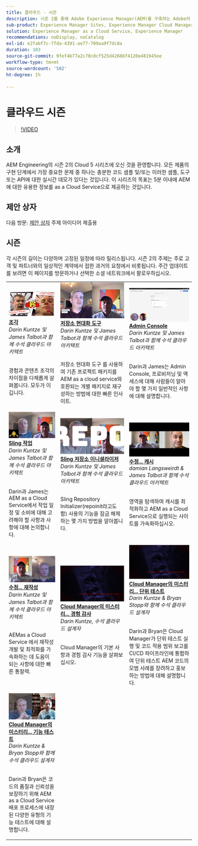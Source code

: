 ```yaml
---
title: 클라우드 - 시즌
description: 시즌 2를 통해 Adobe Experience Manager(AEM)를 구축하는 Adobe의 전문 엔지니어와 이를 제공하는 전문 서비스에 대해 as a Cloud Service으로 배울 수 있습니다.
sub-product: Experience Manager Sites, Experience Manager Cloud Manager, Experience Manager Assets
solution: Experience Manager as a Cloud Service, Experience Manager
recommendations: noDisplay, noCatalog
exl-id: e2fabf7c-7fda-4391-ae77-709aa9f7dc0a
duration: 183
source-git-commit: 9fef4b77a2c70c8cf525d42686f4120e481945ee
workflow-type: tm+mt
source-wordcount: '502'
ht-degree: 1%

---
```


# 클라우드 시즌

>[!VIDEO](https://video.tv.adobe.com/v/346567?quality=12&learn=on)

## 소개

AEM Engineering의 시즌 2의 Cloud 5 시리즈에 오신 것을 환영합니다. 모든 제품의 구현 단계에서 가장 중요한 문제 중 하나는 충분한 코드 샘플 및/또는 이러한 샘플, 도구 또는 API에 대한 실시간 데모가 있다는 것입니다. 이 시리즈의 목표는 5분 이내에 AEM에 대한 유용한 정보를 as a Cloud Service으로 제공하는 것입니다.

## 제안 상자

다음 방문: [제안 상자](https://forms.office.com/r/74P5Xz4UH0) 주제 아이디어 제출용

## 시즌

각 시즌의 길이는 다양하며 고정된 일정에 따라 릴리스됩니다. 시즌 2의 주제는 주로 고객 및 파트너와의 일상적인 계약에서 접한 과거의 요청에서 비롯됩니다. 주간 업데이트를 보려면 이 페이지를 방문하거나 선택한 소셜 네트워크에서 팔로우하십시오.

<table>
    <tr>
        <td>
            <a href="season-2/cloud5-experience-v-content-fragments.md">
                <img alt="조각" src="./imgs/s2/000-thumb.png"/>
            </a>
            <div>
                <a href="season-2/cloud5-experience-v-content-fragments.md"><strong>조각</strong></a>        
                <br/><em>Darin Kuntze 및 James Talbot과 함께 수석 클라우드 아키텍트</em>
            </div>
            <p>
                <br/>
                경험과 콘텐츠 조각의 차이점을 다채롭게 살펴봅니다. 모두가 이깁니다.
            </p>
        </td>   
         <td>
            <a href="season-2/cloud5-repo-modernizer.md">
                 <img alt="저장소 현대화 도구" src="./imgs/s2/001-thumb.png"/>
            </a>
            <div>
                <a href="season-2/cloud5-repo-modernizer.md"><strong>저장소 현대화 도구</strong></a> 
               <br/><em>Darin Kuntze 및 James Talbot과 함께 수석 클라우드 아키텍트</em>
            </div>
            <p>
                <br/>
                저장소 현대화 도구 를 사용하여 기존 프로젝트 패키지를 AEM as a cloud service와 호환되는 개별 패키지로 재구성하는 방법에 대한 빠른 인사이트.
            </p>
         </td>
         <td>
            <a href="season-2/cloud5-admin-console.md">
                 <img alt="Admin Console" src="./imgs/s2/002-thumb.png"/>
            </a>
            <div>
                  <a href="season-2/cloud5-admin-console.md"><strong>Admin Console</strong></a>
               <br/><em>Darin Kuntze 및 James Talbot과 함께 수석 클라우드 아키텍트</em>
            </div>
            <p>
            <br/>
               Darin과 James는 Admin Console, 프로비저닝 및 액세스에 대해 사람들이 알아야 할 몇 가지 일반적인 사항에 대해 설명합니다.
            </p>
         </td> 
  </tr>
  <tr>
         <td>
            <a href="season-2/cloud5-sling-job-scheduler.md">
                 <img alt="Sling 작업" src="./imgs/s2/003-thumb.png"/>
            </a>
            <div>
                  <a href="season-2/cloud5-sling-job-scheduler.md"><strong>Sling 작업</strong></a>
               <br/><em>Darin Kuntze 및 James Talbot과 함께 수석 클라우드 아키텍트</em>
            </div>
            <p>
            <br/>
               Darin과 James는 AEM as a Cloud Service에서 작업 일정 및 소비에 대해 고려해야 할 사항과 사항에 대해 논의합니다.
            </p>
         </td> 
         <td>
            <a href="season-2/cloud5-repoinit.md">
                 <img alt="저장소 이니셜라이저(repoinit)" src="./imgs/s2/004-thumb.png"/>
            </a>
            <div>
                  <a href="season-2/cloud5-repoinit.md"><strong>Sling 저장소 이니셜라이저</strong></a>
               <br/><em>Darin Kuntze 및 James Talbot과 함께 수석 클라우드 아키텍트</em>
            </div>
            <p>
            <br/>
              Sling Repository Initializer(repoinit라고도 함) 사용의 기능을 잠금 해제하는 몇 가지 방법을 알아봅니다.
            </p>
         </td>   
     <td>
            <a href="season-2/cloud5-fix-your-cache.md">
               <img alt="캐시 수정" src="./imgs/s2/005-thumb.png"/>
            </a>
      <div>
         <a href="season-2/cloud5-fix-your-cache.md"><strong>수정... 캐시</strong></a>
         <br/><em>damian Langsweirdt &amp; James Talbot과 함께 수석 클라우드 아키텍트</em>
      </div>
      <p>
         <br/>
             영역을 탐색하여 캐시를 최적화하고 AEM as a Cloud Service으로 실행되는 사이트를 가속화하십시오.
      </p>
   </td> 
  </tr>
<tr>
   <td>
           <a href="season-2/cloud5-fix-your-rewrites.md">
               <img alt="수정...재작성" src="./imgs/s2/006-thumb.png"/>
            </a>
      <div>
            <a href="season-2/cloud5-fix-your-rewrites.md"><strong>수정... 재작성</strong></a>
         <br/><em>Darin Kuntze 및 James Talbot과 함께 수석 클라우드 아키텍트</em>
      </div>
      <p>
        <br/>
         AEMas a Cloud Service 에서 재작성 개발 및 최적화를 가속화하는 데 도움이 되는 사항에 대한 빠른 통찰력.
      </p>
     </td>   
     <td>
            <a href="season-2/cloud5-mocm-experience-audit.md">
               <img alt="Cloud Manager의 미스터리... 경험 감사" src="./imgs/s2/007-thumb.png"/>
               </a>
      <div>
            <a href="season-2/cloud5-mocm-experience-audit.md"><strong>Cloud Manager의 미스터리... 경험 감사</strong></a>
         <br/><em>Darin Kuntze, 수석 클라우드 설계자</em>
      </div>
      <p>
        <br/>
        Cloud Manager의 기본 사항과 경험 감사 기능을 살펴보십시오.
      </p>
   </td>
     <td>
            <a href="season-2/cloud5-mocm-unit-tests.md">
               <img alt="Cloud Manager의 미스터리... 단위 테스트" src="./imgs/s2/008-thumb.png"/>
            </a>
      <div>
            <a href="season-2/cloud5-mocm-unit-tests.md"><strong>Cloud Manager의 미스터리... 단위 테스트</strong></a>
         <br/><em>Darin Kuntze &amp; Bryan Stopp와 함께 수석 클라우드 설계자</em>
      </div>
      <p>
        <br/>
        Darin과 Bryan은 Cloud Manager가 단위 테스트 실행 및 코드 적용 범위 보고를 CI/CD 파이프라인에 통합하여 단위 테스트 AEM 코드의 모범 사례를 장려하고 홍보하는 방법에 대해 설명합니다.
      </p>
   </td> 
  </tr>
    <tr>
        <td>
               <a href="season-2/cloud5-mocm-functional-tests.md">
                   <img alt="Cloud Manager의 미스터리... 기능 테스트" src="./imgs/s2/009-thumb.png"/>
               </a>
            <div>
                <a href="season-2/cloud5-mocm-functional-tests.md"><strong>Cloud Manager의 미스터리... 기능 테스트</strong><br/></a>        
                <em>Darin Kuntze &amp; Bryan Stopp와 함께 수석 클라우드 설계자</em>
            </div>
            <p><br/>
                Darin과 Bryan은 코드의 품질과 신뢰성을 보장하기 위해 AEM as a Cloud Service 배포 프로세스에 내장된 다양한 유형의 기능 테스트에 대해 설명합니다.
            </p>
        </td>
        <td></td>
        <td></td>
    </tr>
</table>
